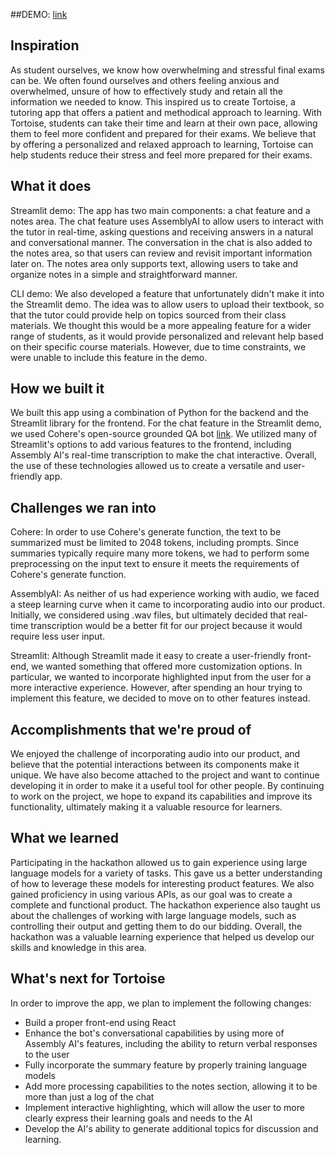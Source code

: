 ##DEMO: [link](https://mattho3-tortoise-qa-streamlit-demo-rot6fs.streamlit.app/)
## Inspiration
As student ourselves, we know how overwhelming and stressful final exams can be. We often found ourselves and others feeling anxious and overwhelmed, unsure of how to effectively study and retain all the information we needed to know. This inspired us to create Tortoise, a tutoring app that offers a patient and methodical approach to learning. With Tortoise, students can take their time and learn at their own pace, allowing them to feel more confident and prepared for their exams. We believe that by offering a personalized and relaxed approach to learning, Tortoise can help students reduce their stress and feel more prepared for their exams.

## What it does
Streamlit demo:
The app has two main components: a chat feature and a notes area. The chat feature uses AssemblyAI to allow users to interact with the tutor in real-time, asking questions and receiving answers in a natural and conversational manner. The conversation in the chat is also added to the notes area, so that users can review and revisit important information later on. The notes area only supports text, allowing users to take and organize notes in a simple and straightforward manner.

CLI demo:
We also developed a feature that unfortunately didn't make it into the Streamlit demo. The idea was to allow users to upload their textbook, so that the tutor could provide help on topics sourced from their class materials. We thought this would be a more appealing feature for a wider range of students, as it would provide personalized and relevant help based on their specific course materials. However, due to time constraints, we were unable to include this feature in the demo.

## How we built it
We built this app using a combination of Python for the backend and the Streamlit library for the frontend. For the chat feature in the Streamlit demo, we used Cohere's open-source grounded QA bot [link](https://github.com/cohere-ai/sandbox-grounded-qa). We utilized many of Streamlit's options to add various features to the frontend, including Assembly AI's real-time transcription to make the chat interactive. Overall, the use of these technologies allowed us to create a versatile and user-friendly app.

## Challenges we ran into
Cohere: In order to use Cohere's generate function, the text to be summarized must be limited to 2048 tokens, including prompts. Since summaries typically require many more tokens, we had to perform some preprocessing on the input text to ensure it meets the requirements of Cohere's generate function.

AssemblyAI: As neither of us had experience working with audio, we faced a steep learning curve when it came to incorporating audio into our product. Initially, we considered using .wav files, but ultimately decided that real-time transcription would be a better fit for our project because it would require less user input.

Streamlit: Although Streamlit made it easy to create a user-friendly front-end, we wanted something that offered more customization options. In particular, we wanted to incorporate highlighted input from the user for a more interactive experience. However, after spending an hour trying to implement this feature, we decided to move on to other features instead.

## Accomplishments that we're proud of
We enjoyed the challenge of incorporating audio into our product, and believe that the potential interactions between its components make it unique. We have also become attached to the project and want to continue developing it in order to make it a useful tool for other people. By continuing to work on the project, we hope to expand its capabilities and improve its functionality, ultimately making it a valuable resource for learners.

## What we learned
Participating in the hackathon allowed us to gain experience using large language models for a variety of tasks. This gave us a better understanding of how to leverage these models for interesting product features. We also gained proficiency in using various APIs, as our goal was to create a complete and functional product. The hackathon experience also taught us about the challenges of working with large language models, such as controlling their output and getting them to do our bidding. Overall, the hackathon was a valuable learning experience that helped us develop our skills and knowledge in this area.

## What's next for Tortoise
In order to improve the app, we plan to implement the following changes:
- Build a proper front-end using React
- Enhance the bot's conversational capabilities by using more of Assembly AI's features, including the ability to return verbal responses to the user
- Fully incorporate the summary feature by properly training language models
- Add more processing capabilities to the notes section, allowing it to be more than just a log of the chat
- Implement interactive highlighting, which will allow the user to more clearly express their learning goals and needs to the AI
- Develop the AI's ability to generate additional topics for discussion and learning.
